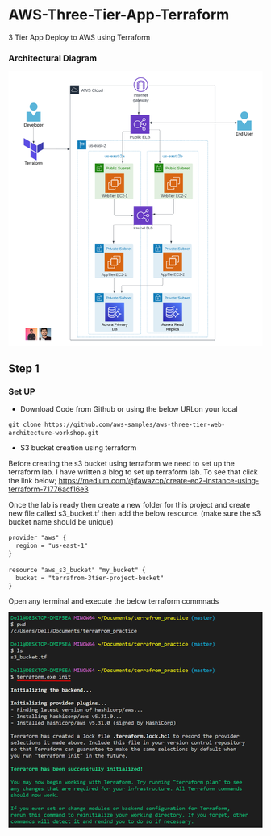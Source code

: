 # AWS-Three-Tier-App-Terraform
3 Tier App Deploy to AWS using Terraform

### Architectural Diagram
![Diagram](Diagram/3-Tier-App-Terraform_Architecture_Diagram.png)

## Step 1

### Set UP


-	Download Code from Github or using the below URLon your local

```
git clone https://github.com/aws-samples/aws-three-tier-web-architecture-workshop.git
```

- S3 bucket creation using terraform
 
Before creating the s3 bucket using terraform we need to set up the terraform lab. I have written a blog to set up terraform lab. To see that click the link below;
https://medium.com/@fawazcp/create-ec2-instance-using-terraform-71776acf16e3

Once the lab is ready then create a new folder for this project and create new file called s3_bucket.tf then add the below resource. (make sure the s3 bucket name should be unique)

```
provider "aws" {
  region = "us-east-1"
}

resource "aws_s3_bucket" "my_bucket" {
  bucket = "terrafrom-3tier-project-bucket"
}
```

Open any terminal and execute the below terraform commnads

![image](snapshots/1.png)
